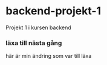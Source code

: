 # backend-projekt-1
Projekt 1 i kursen backend
### läxa till nästa gång
här är min ändring som var till läxa